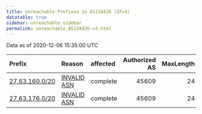 ```yaml
---
title: Unreachable Prefixes in AS134426 (IPv4)
datatable: true
sidebar: unreachable_sidebar
permalink: unreachable_AS134426-v4.html
---
```


Data as of 2020-12-06 15:35:00 UTC


<div class="datatable-begin"></div>

| Prefix                                                 | Reason                                                                                                 | affected   |   Authorized AS |   MaxLength | Anchor                                       |   unreachable /24s |
|:-------------------------------------------------------|:-------------------------------------------------------------------------------------------------------|:-----------|----------------:|------------:|:---------------------------------------------|-------------------:|
| [27.63.160.0/20](https://stat.ripe.net/27.63.160.0/20) | [INVALID ASN](https://rpki-validator.ripe.net/announcement-preview?asn=AS134426&prefix=27.63.160.0/20) | complete   |           45609 |          24 | [APNIC](unreachable_APNIC_RPKI_Root-v4.html) |                 16 |
| [27.63.176.0/20](https://stat.ripe.net/27.63.176.0/20) | [INVALID ASN](https://rpki-validator.ripe.net/announcement-preview?asn=AS134426&prefix=27.63.176.0/20) | complete   |           45609 |          24 | [APNIC](unreachable_APNIC_RPKI_Root-v4.html) |                 16 |

<div class="datatable-end"></div>
